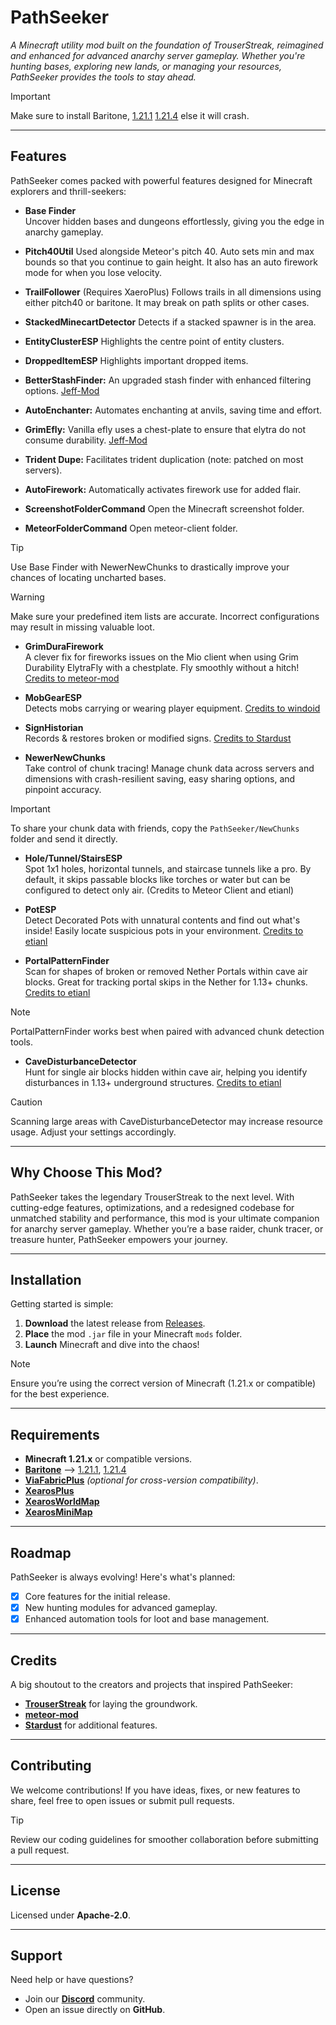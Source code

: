 # PathSeeker  
*A Minecraft utility mod built on the foundation of TrouserStreak, reimagined and enhanced for advanced anarchy server gameplay. Whether you're hunting bases, exploring new lands, or managing your resources, PathSeeker provides the tools to stay ahead.*  

> [!IMPORTANT]  
> Make sure to install Baritone, [1.21.1](https://maven.meteordev.org/snapshots/meteordevelopment/baritone/1.21.1-SNAPSHOT/baritone-1.21.1-20240826.213754-1.jar) [1.21.4](https://maven.meteordev.org/snapshots/meteordevelopment/baritone/1.21.4-SNAPSHOT/baritone-1.21.4-20250105.184728-1.jar) else it will crash.

---

## Features    
PathSeeker comes packed with powerful features designed for Minecraft explorers and thrill-seekers:  
- **Base Finder**  
  Uncover hidden bases and dungeons effortlessly, giving you the edge in anarchy gameplay.

- **Pitch40Util**
  Used alongside Meteor's pitch 40. Auto sets min and max bounds so that you continue to gain height. It also has an auto firework mode for when you lose velocity.

- **TrailFollower** (Requires XaeroPlus)
Follows trails in all dimensions using either pitch40 or baritone. It may break on path splits or other cases.

- **StackedMinecartDetector**
  Detects if a stacked spawner is in the area.
  
- **EntityClusterESP**
  Highlights the centre point of entity clusters.
  
- **DroppedItemESP**
  Highlights important dropped items.
  
- **BetterStashFinder:** An upgraded stash finder with enhanced filtering options. [Jeff-Mod](https://github.com/miles352/meteor-stashhunting-addon/blob/1.21.1/src/main/java/com/stash/hunt/modules/BetterStashFinder.java)

- **AutoEnchanter:** Automates enchanting at anvils, saving time and effort.

- **GrimEfly:** Vanilla efly uses a chest-plate to ensure that elytra do not consume durability. [Jeff-Mod](https://github.com/miles352/meteor-stashhunting-addon/blob/1.21.1/src/main/java/com/stash/hunt/modules/GrimEfly.java)

- **Trident Dupe:** Facilitates trident duplication (note: patched on most servers).

- **AutoFirework:** Automatically activates firework use for added flair.

- **ScreenshotFolderCommand**
   Open the Minecraft screenshot folder.
  
- **MeteorFolderCommand**
   Open meteor-client folder.
> [!TIP]  
> Use Base Finder with NewerNewChunks to drastically improve your chances of locating uncharted bases.

> [!WARNING]  
> Make sure your predefined item lists are accurate. Incorrect configurations may result in missing valuable loot.

- **GrimDuraFirework**  
  A clever fix for fireworks issues on the Mio client when using Grim Durability ElytraFly with a chestplate. Fly smoothly without a hitch! [Credits to meteor-mod](https://github.com/miles352/meteor-stashhunting-addon/blob/master/src/main/java/com/example/addon/modules/GrimDuraFirework.java)
  
- **MobGearESP**  
  Detects mobs carrying or wearing player equipment. [Credits to windoid](https://github.com/windoid/MobGearESP/blob/master/src/main/java/com/mobgear/addon/modules/MobGearESP.java)

- **SignHistorian**  
  Records & restores broken or modified signs. [Credits to Stardust](https://github.com/0xTas/stardust/blob/64cd499c62d30be8e479b084a613e0c05b77c8d9/src/main/java/dev/stardust/modules/SignHistorian.java)  

- **NewerNewChunks**  
  Take control of chunk tracing! Manage chunk data across servers and dimensions with crash-resilient saving, easy sharing options, and pinpoint accuracy.  

> [!IMPORTANT]  
> To share your chunk data with friends, copy the `PathSeeker/NewChunks` folder and send it directly.

- **Hole/Tunnel/StairsESP**  
  Spot 1x1 holes, horizontal tunnels, and staircase tunnels like a pro. By default, it skips passable blocks like torches or water but can be configured to detect only air. (Credits to Meteor Client and etianl)  

- **PotESP**  
  Detect Decorated Pots with unnatural contents and find out what's inside! Easily locate suspicious pots in your environment. [Credits to etianl](https://github.com/etianl/Trouser-Streak/blob/1.21.1/src/main/java/pwn/noobs/trouserstreak/modules/PotESP.java)  

- **PortalPatternFinder**  
  Scan for shapes of broken or removed Nether Portals within cave air blocks. Great for tracking portal skips in the Nether for 1.13+ chunks. [Credits to etianl](https://github.com/etianl/Trouser-Streak/blob/1.21.1/src/main/java/pwn/noobs/trouserstreak/modules/PortalPatternFinder.java)  

> [!NOTE]  
> PortalPatternFinder works best when paired with advanced chunk detection tools.

- **CaveDisturbanceDetector**  
  Hunt for single air blocks hidden within cave air, helping you identify disturbances in 1.13+ underground structures. [Credits to etianl](https://github.com/etianl/Trouser-Streak/blob/1.21.1/src/main/java/pwn/noobs/trouserstreak/modules/PortalPatternFinder.java)  

> [!CAUTION]  
> Scanning large areas with CaveDisturbanceDetector may increase resource usage. Adjust your settings accordingly.

---

## Why Choose This Mod?  
PathSeeker takes the legendary TrouserStreak to the next level. With cutting-edge features, optimizations, and a redesigned codebase for unmatched stability and performance, this mod is your ultimate companion for anarchy server gameplay. Whether you’re a base raider, chunk tracer, or treasure hunter, PathSeeker empowers your journey.  

---

## Installation  
Getting started is simple:  
1. **Download** the latest release from [Releases](https://github.com/FaxHack/PathSeeker/releases/).  
2. **Place** the mod `.jar` file in your Minecraft `mods` folder.  
3. **Launch** Minecraft and dive into the chaos!  

> [!NOTE]  
> Ensure you’re using the correct version of Minecraft (1.21.x or compatible) for the best experience.  

---

## Requirements  
- **Minecraft 1.21.x** or compatible versions.
- [**Baritone**](https://modrinth.com/mod/xaeros-minimap/versions) --> [1.21.1](https://maven.meteordev.org/snapshots/meteordevelopment/baritone/1.21.1-SNAPSHOT/baritone-1.21.1-20240826.213754-1.jar), [1.21.4](https://maven.meteordev.org/snapshots/meteordevelopment/baritone/1.21.4-SNAPSHOT/baritone-1.21.4-20250105.184728-1.jar)
- [**ViaFabricPlus**](https://modrinth.com/mod/viafabricplus/versions?g=1.21.1&l=fabric&c=release) *(optional for cross-version compatibility)*.
- [**XearosPlus**](https://modrinth.com/mod/xaeroplus/versions)
- [**XearosWorldMap**](https://modrinth.com/mod/xaeros-world-map/versions)
- [**XearosMiniMap**](https://modrinth.com/mod/xaeros-minimap/versions)

---

## Roadmap  
PathSeeker is always evolving! Here's what's planned:  
- [x] Core features for the initial release.  
- [x] New hunting modules for advanced gameplay.  
- [x] Enhanced automation tools for loot and base management.  

---

## Credits  
A big shoutout to the creators and projects that inspired PathSeeker:  
- [**TrouserStreak**](https://github.com/etianl/Trouser-Streak) for laying the groundwork.  
- [**meteor-mod**](https://github.com/miles352/meteor-stashhunting-addon)
- [**Stardust**](https://github.com/0xTas/stardust) for additional features.

---

## Contributing  
We welcome contributions! If you have ideas, fixes, or new features to share, feel free to open issues or submit pull requests.  

> [!TIP]  
> Review our coding guidelines for smoother collaboration before submitting a pull request.  

---

## License  
Licensed under **Apache-2.0**.  

---

## Support  
Need help or have questions?  
- Join our **[Discord](https://discord.gg/SdH8ZF96mD)** community.  
- Open an issue directly on **GitHub**.  
